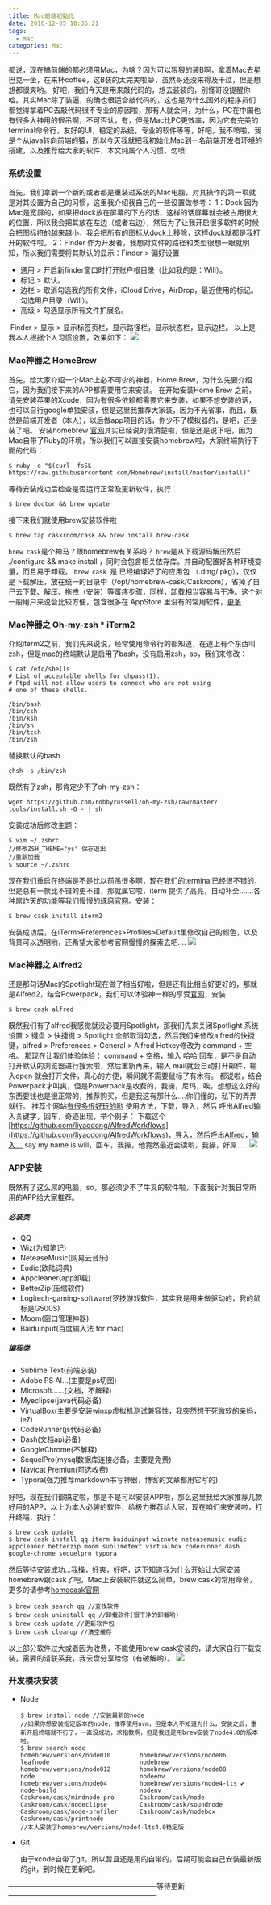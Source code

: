 ```yaml
---
title: Mac前端初始化
date: 2016-12-05 10:36:21
tags:
  - mac
categories: Mac
---
```


都说，现在搞前端的都必须用Mac，为啥？因为可以狠狠的装B啊，拿着Mac去星巴克一坐，在来杯coffee，这B装的太完美啦😄，虽然哥还没来得及干过，但是想想都很爽哟。
好吧，我们今天是用来敲代码的，想去装装的，别怪哥没提醒你哈。其实Mac除了装逼，的确也很适合敲代码的，这也是为什么国外的程序员们都觉得拿着PC去敲代码很不专业的原因啦，那有人就会问，为什么，PC在中国也有很多大神用的很吊啊，不可否认，有，但是Mac比PC更效率，因为它有完美的terminal命令行，友好的UI，稳定的系统，专业的软件等等，好吧，我不喷啦，我是个从java转向前端的猿，所以今天我就把我初始化Mac到一名前端开发者环境的搭建，以及推荐给大家的软件，本文纯属个人习惯，勿喷!

<!-- more -->

### 系统设置
首先，我们拿到一个新的或者都是重装过系统的Mac电脑，对其操作的第一项就是对其设置为自己的习惯，这里我介绍我自己的一些设置做参考：
1：Dock
​ 因为Mac是宽屏的，如果把dock放在屏幕的下方的话，这样的话屏幕就会被占用很大的位置，所以我会把其放在左边（或者右边），然后为了让我开启很多软件的时候会把图标挤的越来越小，我会把所有的图标从dock上移除，这样dock就都是我打开的软件啦。
2：Finder
​ 作为开发者，我想对文件的路径和类型很想一眼就明知，所以我们需要将其默认的显示：Finder > 偏好设置

* 通用 > 开启新finder窗口时打开账户根目录（比如我的是：Will）。
* 标记 > 默认。
* 边栏 > 取消勾选我的所有文件，iCloud Drive，AirDrop，最近使用的标记。勾选用户目录（Will）。
* 高级 > 勾选显示所有文件扩展名。

​ Finder > 显示 > 显示标签页栏，显示路径栏，显示状态栏，显示边栏。
以上是我本人根据个人习惯设置，效果如下：
![](/images/2015-12-21/Mac-1.png)
### Mac神器之   HomeBrew
首先，给大家介绍一个Mac上必不可少的神器，Home Brew，为什么先要介绍它，因为我们接下来的APP都需要用它来安装。
在开始安装Home Brew 之前，请先安装苹果的Xcode，因为有很多依赖都需要它来安装，如果不想安装的话，也可以自行google单独安装，但是这里我推荐大家装，因为不光省事，而且，既然是前端开发者（本人），以后做app项目的话，你少不了模拟器的，是吧，还是装了吧。
安装homebrew [官网](http://brew.sh/)其实已经说的很清楚啦，但是还是说下吧，因为Mac自带了Ruby的环境，所以我们可以直接安装homebrew啦，大家终端执行下面的代码：
``` base
$ ruby -e "$(curl -fsSL https://raw.githubusercontent.com/Homebrew/install/master/install)"
```
等待安装成功后检查是否运行正常及更新软件，执行：
``` base
$ brew doctor && brew update
```
接下来我们就使用brew安装软件啦
``` base
$ brew tap caskroom/cask && brew install brew-cask
```
`brew cask`是个神马？跟homebrew有关系吗？
`brew`是从下载源码解压然后 ./configure && make install ，同时会包含相关依存库。并自动配置好各种环境变量，而且易于卸载。
`brew cask `是 已经编译好了的应用包 （.dmg/.pkg），仅仅是下载解压，放在统一的目录中（/opt/homebrew-cask/Caskroom），省掉了自己去下载、解压、拖拽（安装）等蛋疼步骤，同样，卸载相当容易与干净。这个对一般用户来说会比较方便，包含很多在 AppStore 里没有的常用软件，[更多](https://www.zhihu.com/question/22624898/answer/22782144)

### Mac神器之   Oh-my-zsh * iTerm2
介绍iterm2之前，我们先来说说，经常使用命令行的都知道，在道上有个东西叫zsh，但是mac的终端默认是启用了bash，没有启用zsh，so，我们来修改：
``` base
$ cat /etc/shells
# List of acceptable shells for chpass(1).
# Ftpd will not allow users to connect who are not using
# one of these shells.

/bin/bash
/bin/csh
/bin/ksh
/bin/sh
/bin/tcsh
/bin/zsh
```
替换默认的bash
``` base
chsh -s /bin/zsh
```
既然有了zsh，那肯定少不了oh-my-zsh：
``` base
wget https://github.com/robbyrussell/oh-my-zsh/raw/master/
tools/install.sh -O - | sh
```
安装成功后修改主题：
``` base
$ vim ~/.zshrc
//修改ZSH_THEME="ys" 保存退出
//重新加载
$ source ~/.zshrc
```
现在我们重启在终端是不是比以前吊很多啊，现在我们的terminal已经很不错的，但是总有一款比不错的更不错，那就属它啦，iterm 提供了高亮，自动补全.......各种屌炸天的功能等我们慢慢的琢磨[官网](http://iterm2.com/)。安装：
``` base
$ brew cask install iterm2
```
安装成功后，在iTerm>Preferences>Profiles>Default里修改自己的颜色，以及背景可以透明哟，还希望大家参考官网慢慢的探索去吧....
![](/images/2015-12-21/Mac-3.png)

### Mac神器之  Alfred2
还是那句话Mac的Spotlight现在做了相当好啦，但是还有比相当好更好的，那就是Alfred2，结合Powerpack，我们可以体验神一样的享受[官网](https://www.alfredapp.com/)，安装
``` base
$ brew cask alfred
```
既然我们有了alfred我感觉就没必要用Spotlight，那我们先来关闭Spotlight
系统设置 > 键盘 > 快捷键 > Spotlight 全部取消勾选，然后我们来修改alfred的快捷键，alfred > Preferences > General > Alfred Hotkey修改为 command + 空格。
那现在让我们体验体验：
command + 空格，输入 哈哈 回车，是不是自动打开默认的浏览器进行搜索啦，然后重新再来，输入 mail就会自动打开邮件，输入open 就会打开文件，真心的方便，瞬间就不需要鼠标了有木有。
都说啦，结合Powerpack才叫爽，但是Powerpack是收费的，我操，尼玛，唉，想想这么好的东西要钱也是很正常的，推荐购买，但是我这有那什么....你们懂的，私下的弄弄就行。
推荐个网站[有很多很好玩的哟](http://www.alfredworkflow.com/)
使用方法，下载，导入，然后 呼出Alfred输入关键字，回车，奇迹出现，举个例子：
下载这个[https://github.com/liyaodong/AlfredWorkflows](https://github.com/liyaodong/AlfredWorkflows)，导入，然后呼出Alfred，输入： say my name is will，回车，我操，他竟然最近会读哟，我操，好屌.....
![](/images/2015-12-21/Mac-4.png)

### APP安装
既然有了这么屌的电脑，so，那必须少不了牛叉的软件啦，下面我针对我日常所用的APP给大家推荐。
##### 必装类
* QQ
* Wiz(为知笔记)
* NeteaseMusic(网易云音乐)
* Eudic(欧陆词典)
* Appcleaner(app卸载)
* BetterZip(压缩软件)
* Logitech-gaming-software(罗技游戏软件，其实我是用来做驱动的，我的鼠标是G500S)
* Moom(窗口管理神器)
* Baiduinput(百度输入法 for mac)

##### 编程类
* Sublime Text(前端必装)
* Adobe PS AI...(主要是ps切图)
* Microsoft…...(文档，不解释)
* Myeclipse(java代码必备)
* VirtualBox(主要是安装winxp虚拟机测试兼容性，我突然想干死微软的亲妈，ie7)
* CodeRunner(js代码必备)
* Dash(文档api必备)
* GoogleChrome(不解释)
* SequelPro(mysql数据库连接必备，主要是免费)
* Navicat Premiun(可选收费)
* Typora(强力推荐markdown书写神器，博客的文章都用它写的)

好吧，现在我们都搞定啦，那是不是可以安装APP啦，那么这里我给大家推荐几款好用的APP，以上为本人必装的软件，给极力推荐给大家，现在咱们来安装啦，打开终端，执行：
``` base
$ brew cask update
$ brew cask install qq iterm baiduinput wiznote neteasemusic eudic appcleaner betterzip moom sublimetext virtualbox coderunner dash google-chrome sequelpro typora
```
然后等待安装成功…我操，好爽，好吧，这下知道我为什么开始让大家安装homebrew跟cask了吧，Mac上安装软件就这么简单，brew cask的常用命令，更多的请参考[homecask官网](http://caskroom.io/)
``` base
$ brew cask search qq //查找软件
$ brew cask uninstall qq //卸载软件(很干净的卸载哟)
$ brew cask update //更新软件包
$ brew cask cleanup //清空缓存
```
以上部分软件过大或者因为收费，不能使用brew cask安装的，请大家自行下载安装，需要的请联系我，我云盘分享给你（有破解哟）。
![](/images/2015-12-21/Mac-2.png)

### 开发模块安装
* Node

  ``` base
  $ brew install node //安装最新的node
  //如果你想安装指定版本的node，推荐使用nvm，但是本人不知道为什么，安装之后，重新开启终端就不行了，一直没成功，求指教啊，但是我还是用brew安装了node4.0的版本啦。
  $ brew search node
  homebrew/versions/node010        homebrew/versions/node06         leafnode                         nodebrew
  homebrew/versions/node012        homebrew/versions/node08         node                             nodeenv
  homebrew/versions/node04         homebrew/versions/node4-lts ✔    node-build                       nodenv
  Caskroom/cask/mindnode-pro       Caskroom/cask/node               Caskroom/cask/nodeclipse         Caskroom/cask/soundnode
  Caskroom/cask/node-profiler      Caskroom/cask/nodebox            Caskroom/cask/printnode
  //本人安装了homebrew/versions/node4-lts4.0稳定版
  ```

* Git

  由于xcode自带了git，所以暂且还是用的自带的，后期可能会自己安装最新版的git，到时候在更新吧。


—————————————————————等待更新—————————————————————
